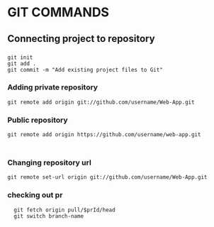 # GIT COMMANDS

## Connecting project to repository
   ###
   ```
   git init
   git add .
   git commit -m "Add existing project files to Git"
   ```
  ### Adding private repository
    git remote add origin git://github.com/username/Web-App.git
  ### Public repository
    git remote add origin https://github.com/username/web-app.git
  ###
  ```git push -u origin main
  ```
  ### Changing repository url
    git remote set-url origin git://github.com/username/Web-App.git
    
  ### checking out pr
      git fetch origin pull/$prId/head
      git switch branch-name
     

